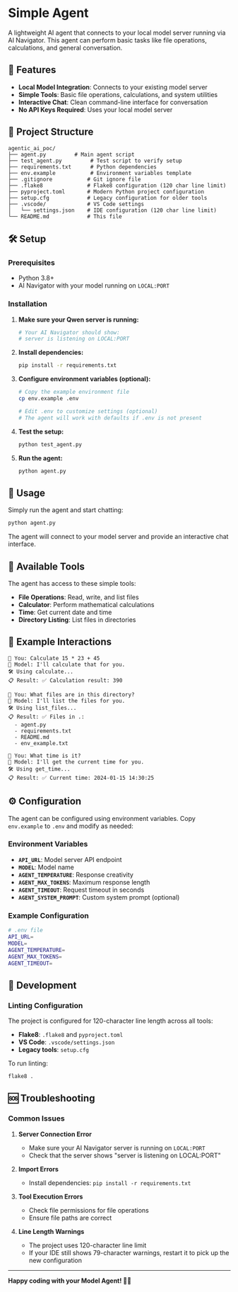 # Simple Agent

A lightweight AI agent that connects to your local model server running via AI
Navigator. This agent can perform basic tasks like file operations,
calculations, and general conversation.

## 🚀 Features

- **Local Model Integration**: Connects to your existing model server
- **Simple Tools**: Basic file operations, calculations, and system utilities
- **Interactive Chat**: Clean command-line interface for conversation
- **No API Keys Required**: Uses your local model server

## 📁 Project Structure

```
agentic_ai_poc/
├── agent.py         # Main agent script
├── test_agent.py         # Test script to verify setup
├── requirements.txt      # Python dependencies
├── env.example           # Environment variables template
├── .gitignore           # Git ignore file
├── .flake8              # Flake8 configuration (120 char line limit)
├── pyproject.toml       # Modern Python project configuration
├── setup.cfg            # Legacy configuration for older tools
├── .vscode/             # VS Code settings
│   └── settings.json    # IDE configuration (120 char line limit)
└── README.md            # This file
```

## 🛠️ Setup

### Prerequisites

- Python 3.8+
- AI Navigator with your model running on `LOCAL:PORT`

### Installation

1. **Make sure your Qwen server is running:**

   ```bash
   # Your AI Navigator should show:
   # server is listening on LOCAL:PORT
   ```

2. **Install dependencies:**

   ```bash
   pip install -r requirements.txt
   ```

3. **Configure environment variables (optional):**

   ```bash
   # Copy the example environment file
   cp env.example .env

   # Edit .env to customize settings (optional)
   # The agent will work with defaults if .env is not present
   ```

4. **Test the setup:**

   ```bash
   python test_agent.py
   ```

5. **Run the agent:**
   ```bash
   python agent.py
   ```

## 🎯 Usage

Simply run the agent and start chatting:

```bash
python agent.py
```

The agent will connect to your model server and provide an interactive chat
interface.

## 🔧 Available Tools

The agent has access to these simple tools:

- **File Operations**: Read, write, and list files
- **Calculator**: Perform mathematical calculations
- **Time**: Get current date and time
- **Directory Listing**: List files in directories

## 📝 Example Interactions

```
👤 You: Calculate 15 * 23 + 45
🤖 Model: I'll calculate that for you.
🛠️ Using calculate...
📋 Result: ✅ Calculation result: 390

👤 You: What files are in this directory?
🤖 Model: I'll list the files for you.
🛠️ Using list_files...
📋 Result: ✅ Files in .:
  - agent.py
  - requirements.txt
  - README.md
  - env_example.txt

👤 You: What time is it?
🤖 Model: I'll get the current time for you.
🛠️ Using get_time...
📋 Result: ✅ Current time: 2024-01-15 14:30:25
```

## ⚙️ Configuration

The agent can be configured using environment variables. Copy `env.example` to
`.env` and modify as needed:

### Environment Variables

- **`API_URL`**: Model server API endpoint
- **`MODEL`**: Model name
- **`AGENT_TEMPERATURE`**: Response creativity
- **`AGENT_MAX_TOKENS`**: Maximum response length
- **`AGENT_TIMEOUT`**: Request timeout in seconds
- **`AGENT_SYSTEM_PROMPT`**: Custom system prompt (optional)

### Example Configuration

```bash
# .env file
API_URL=
MODEL=
AGENT_TEMPERATURE=
AGENT_MAX_TOKENS=
AGENT_TIMEOUT=
```

## 🔧 Development

### Linting Configuration

The project is configured for 120-character line length across all tools:

- **Flake8**: `.flake8` and `pyproject.toml`
- **VS Code**: `.vscode/settings.json`
- **Legacy tools**: `setup.cfg`

To run linting:

```bash
flake8 .
```

## 🆘 Troubleshooting

### Common Issues

1. **Server Connection Error**

   - Make sure your AI Navigator server is running on `LOCAL:PORT`
   - Check that the server shows "server is listening on LOCAL:PORT"

2. **Import Errors**

   - Install dependencies: `pip install -r requirements.txt`

3. **Tool Execution Errors**

   - Check file permissions for file operations
   - Ensure file paths are correct

4. **Line Length Warnings**
   - The project uses 120-character line limit
   - If your IDE still shows 79-character warnings, restart it to pick up the
     new configuration

---

**Happy coding with your Model Agent! 🤖✨**
